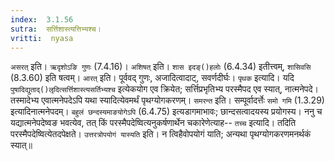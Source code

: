 ```yaml
---
index:  3.1.56
sutra:  सर्त्तिशास्त्यत्तिभ्यश्च।
vritti:  nyasa
---
```


`असरत्` इति। `ऋदृशोऽङि गुणः` (7.4.16)। `अशिषत्` इति। `शास इदङ्()हलोः` (6.4.34) इतीत्त्वम्, `शासिवसि` (8.3.60) इति षत्वम्। `आरत्` इति। पूर्ववद् गुणः, अजादित्वादाट्, सवर्णदीर्घः।
`पृथक` इत्यादि। यदि `पुषादिद्युताद्()लृदित्सर्त्तिशास्त्यसर्तिभ्यश्च` इत्येकयोग एव क्रियेत; सर्त्तिप्रभृतिभ्य परस्मैपद एव स्यात्, नात्मनेपदे। तस्मादेभ्य एवात्मनेपदेऽपि यथा स्यादित्येवमर्थं पृथग्योगकरणम्। `समरन्त` इति। सम्पूर्वादर्त्तेः `समो गमि` (1.3.29) इत्यादिनात्मनेपदम्। `बहुलं छन्दस्यमाङयोगेऽपि` (6.4.75) इत्यडागमाभावः; छान्दसत्वादयस्य प्रयोगस्य। ननु च यद्यात्मनेपदेष्वङ भवत्येव, तत् किं परस्मैपदेष्वित्यनुकर्षणार्थेन चकारेणेत्याह-- `तच्च` इत्यादि। तदिति परस्मैपदेष्वित्येतदपेक्षते। `उत्तरत्रोपयोगं यास्यति` इति। न त्विहैवोपयोगं याति; अन्यथा पृथग्योगकरणमनर्थकं स्यात्॥
